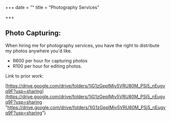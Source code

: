 +++
date = ""
title = "Photography Services"

+++
## Photo Capturing:

When hiring me for photography services, you have the right to distribute my photos anywhere you'd like.

* R600 per hour for capturing photos
* R100 per hour for editing photos.

Link to prior work:

[https://drive.google.com/drive/folders/1iG1zGepIMjv5VRU80M_PSj5_nEugyq9F?usp=sharing](https://drive.google.com/drive/folders/1iG1zGepIMjv5VRU80M_PSj5_nEugyq9F?usp=sharing "https://drive.google.com/drive/folders/1iG1zGepIMjv5VRU80M_PSj5_nEugyq9F?usp=sharing")